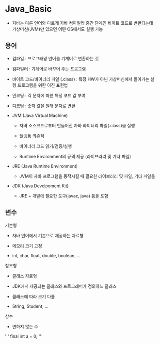 # Java_Basic

- 자바는 다른 언어와 다르게 자바 컴파일러 중간 단계인 바이트 코드로 변환되는데 가상머신(JVM)만 있으면 어떤 OS에서도 실행 가능

## 용어

- 컴파일 : 프로그래밍 언어를 기계어로 변환하는 것

- 컴파일러 : 기계어로 바꾸어 주는 프로그램

- 바이트 코드/바이너리 파일 (.class) : 특정 HW가 아닌 가상머신에서 돌아가는 실행 프로그램을 위한 이진 표현법

- 인코딩 : 각 문자에 따른 특정 코드 값 부여

- 디코딩 : 숫자 값을 원래 문자로 변환
  
- JVM (Java Virtual Machine)
  
  - 자바 소스코드로부터 만들어진 자바 바이너리 파일(.class)을 실행
  
  - 플랫폼 의존적
    
  - 바이너리 코드 읽기/검증/실행
    
  - Runtime Environment의 규격 제공 (라이브러리 및 기타 파일)
  
- JRE (Java Runtime Environment)
  
  - JVM이 자바 프로그램을 동작시킬 때 필요한 라이브러리 및 파일, 기타 파일을 
    
- JDK (Java Develpoment Kit)
  
  - JRE + 개발에 필요한 도구(javac, java) 등을 포함


## 변수

기본형

- 자바 언어에서 기본으로 제공하는 자료형

- 메모리 크기 고정

- int, char, float, double, boolean, ...

참조형

- 클래스 자료형

- JDK에서 제공되는 클래스와 프로그래머가 정의하느 클래스

- 클래스에 따라 크기 다름

- String, Student, ...

상수

- 변하지 않는 수

'''
final int a = 0;
'''
